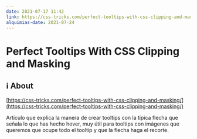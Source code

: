 ```yaml
---
date: 2021-07-17 11:42
link: https://css-tricks.com/perfect-tooltips-with-css-clipping-and-masking/
alquimias-date: 2021-07-24
---
```


# Perfect Tooltips With CSS Clipping and Masking 

## ℹ️ About

[https://css-tricks.com/perfect-tooltips-with-css-clipping-and-masking/](https://css-tricks.com/perfect-tooltips-with-css-clipping-and-masking/)

Artículo que explica la manera de crear tooltips con la típica flecha que señala lo que has hecho hover, muy útil para tooltips con imágenes que queremos que ocupe todo el tooltip y que la flecha haga el recorte.


